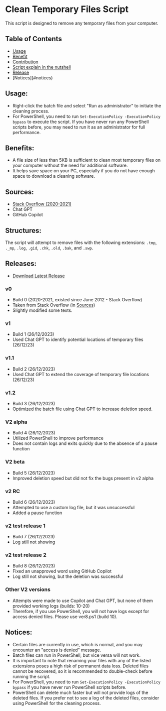 # Clean Temporary Files Script

This script is designed to remove any temporary files from your computer.

## Table of Contents
- [Usage](#Usage)
- [Benefit](#Benefits)
- [Contribution](#sources)
- [Script explain in the nutshell](#structures)
- [Release](#Releases)
- [Notices][#notices)
## Usage:
- Right-click the batch file and select "Run as administrator" to initiate the cleaning process.
- For PowerShell, you need to run `Set-ExecutionPolicy -ExecutionPolicy bypass` to execute the script. If you have never run any PowerShell scripts before, you may need to run it as an administrator for full performance.

## Benefits:
- A file size of less than 5KB is sufficient to clean most temporary files on your computer without the need for additional software.
- It helps save space on your PC, especially if you do not have enough space to download a cleaning software.

## Sources:
- [Stack Overflow (2020-2021)](https://stackoverflow.com/questions/10925193/access-for-delete-files-through-a-batch-file-is-denied-at-windows-7)
- Chat GPT
- GitHub Copilot

## Structures:
The script will attempt to remove files with the following extensions: `.tmp`, `._mp`, `.log`, `.gid`, `.chk`, `.old`, `.bak`, and `.swp`.

## Releases:
- [Download Latest Release](https://github.com/wikiepeidia/clean-temporary-files-script/releases)

### v0
- Build 0 (2020-2021, existed since June 2012 - Stack Overflow)
- Taken from Stack Overflow (in [Sources](#Sources))
- Slightly modified some texts.

### v1
- Build 1 (26/12/2023)
- Used Chat GPT to identify potential locations of temporary files (26/12/23)

### v1.1
- Build 2 (26/12/2023)
- Used Chat GPT to extend the coverage of temporary file locations (26/12/23)

### v1.2
- Build 3 (26/12/2023)
- Optimized the batch file using Chat GPT to increase deletion speed.

### V2 alpha
- Build 4 (26/12/2023)
- Utilized PowerShell to improve performance
- Does not contain logs and exits quickly due to the absence of a pause function

### V2 beta
- Build 5 (26/12/2023)
- Improved deletion speed but did not fix the bugs present in v2 alpha

### v2 RC
- Build 6 (26/12/2023)
- Attempted to use a custom log file, but it was unsuccessful
- Added a pause function

### v2 test release 1
- Build 7 (26/12/2023)
- Log still not showing

### v2 test release 2
- Build 8 (26/12/2023)
- Fixed an unapproved word using GitHub Copilot
- Log still not showing, but the deletion was successful

### Other V2 versions
- Attempts were made to use Copilot and Chat GPT, but none of them provided working logs (builds: 10-20)
- Therefore, if you use PowerShell, you will not have logs except for access denied files. Please use ver8.ps1 (build 10).

## Notices:
- Certain files are currently in use, which is normal, and you may encounter an "access is denied" message.
- Batch files can run in PowerShell, but vice versa will not work.
- It is important to note that renaming your files with any of the listed extensions poses a high risk of permanent data loss. Deleted files cannot be recovered, so it is recommended to double-check before running the script.
- For PowerShell, you need to run `Set-ExecutionPolicy -ExecutionPolicy bypass` if you have never run PowerShell scripts before.
- PowerShell can delete much faster but will not provide logs of the deleted files. If you prefer not to see a log of the deleted files, consider using PowerShell for the cleaning process.
